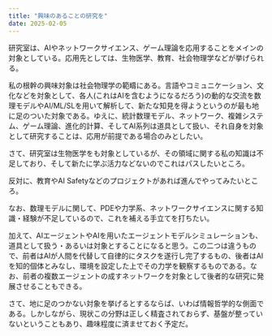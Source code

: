 ```yaml
---
title: "興味のあることの研究を"
date: 2025-02-05
---
```


研究室は、AIやネットワークサイエンス、ゲーム理論を応用することをメインの対象としている。応用先としては、生物医学、教育、社会物理学などが挙げられる。

私の根幹の興味対象は社会物理学の範疇にある。言語やコミュニケーション、文化などを対象として、各人(これはAIを含むようになるだろう)の動的な交流を数理モデルやAI/ML/SLを用いて解析して、新たな知見を得ようというのが最も地に足のついた対象である。ゆえに、統計数理モデル、ネットワーク、複雑システム、ゲーム理論、進化的計算、そしてAI系列は道具として扱い、それ自身を対象として研究することは、応用が前提である場合のみとしたい。

さて、研究室は生物医学をも対象としているが、その領域に関する私の知識は不足しており、そして新たに学ぶ活力などないのでこれはパスしたいところ。

反対に、教育やAI Safetyなどのプロジェクトがあれば進んでやってみたいところ。

なお、数理モデルに関して、PDEや力学系、ネットワークサイエンスに関する知識・経験が不足しているので、これを補える手立てを打ちたい。

加えて、AIエージェントやAIを用いたエージェントモデルシミュレーションも、道具として扱う・あるいは対象とすることになると思う。この二つは違うもので、前者はAIが人間を代替して自律的にタスクを遂行し完了するもの、後者はAIを知的個体とみなし、環境を設定した上でその力学を観察するものである。なお、前者の複数エージェントの成すネットワークを対象として後者的な研究に発展させることもできる。

さて、地に足のつかない対象を挙げるとするならば、いわば情報哲学的な側面である。しかしながら、現状この分野は正しく精査されておらず、基盤が整っていないということもあり、趣味程度に済ませておく予定だ。